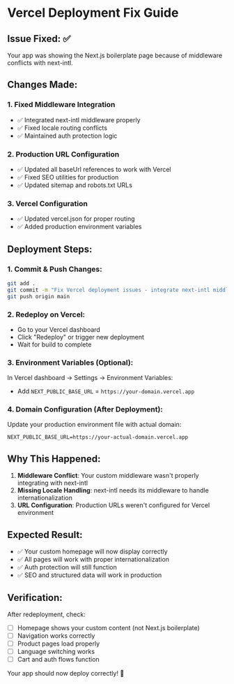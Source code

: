 # Vercel Deployment Fix Guide

## Issue Fixed: ✅

Your app was showing the Next.js boilerplate page because of middleware conflicts with next-intl.

## Changes Made:

### 1. Fixed Middleware Integration

- ✅ Integrated next-intl middleware properly
- ✅ Fixed locale routing conflicts
- ✅ Maintained auth protection logic

### 2. Production URL Configuration

- ✅ Updated all baseUrl references to work with Vercel
- ✅ Fixed SEO utilities for production
- ✅ Updated sitemap and robots.txt URLs

### 3. Vercel Configuration

- ✅ Updated vercel.json for proper routing
- ✅ Added production environment variables

## Deployment Steps:

### 1. Commit & Push Changes:

```bash
git add .
git commit -m "Fix Vercel deployment issues - integrate next-intl middleware"
git push origin main
```

### 2. Redeploy on Vercel:

- Go to your Vercel dashboard
- Click "Redeploy" or trigger new deployment
- Wait for build to complete

### 3. Environment Variables (Optional):

In Vercel dashboard → Settings → Environment Variables:

- Add `NEXT_PUBLIC_BASE_URL` = `https://your-domain.vercel.app`

### 4. Domain Configuration (After Deployment):

Update your production environment file with actual domain:

```
NEXT_PUBLIC_BASE_URL=https://your-actual-domain.vercel.app
```

## Why This Happened:

1. **Middleware Conflict**: Your custom middleware wasn't properly integrating with next-intl
2. **Missing Locale Handling**: next-intl needs its middleware to handle internationalization
3. **URL Configuration**: Production URLs weren't configured for Vercel environment

## Expected Result:

- ✅ Your custom homepage will now display correctly
- ✅ All pages will work with proper internationalization
- ✅ Auth protection will still function
- ✅ SEO and structured data will work in production

## Verification:

After redeployment, check:

- [ ] Homepage shows your custom content (not Next.js boilerplate)
- [ ] Navigation works correctly
- [ ] Product pages load properly
- [ ] Language switching works
- [ ] Cart and auth flows function

Your app should now deploy correctly! 🚀
